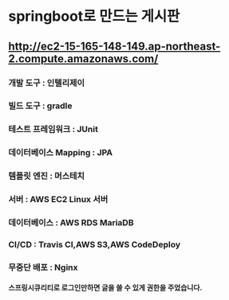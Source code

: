 # springboot로 만드는 게시판

## http://ec2-15-165-148-149.ap-northeast-2.compute.amazonaws.com/

### 개발 도구 : 인텔리제이
### 빌드 도구 : gradle
### 테스트 프레임워크 : JUnit
### 데이터베이스 Mapping : JPA
### 템플릿 엔진 : 머스테치
### 서버 : AWS EC2 Linux 서버
### 데이터베이스 : AWS RDS MariaDB
### CI/CD : Travis CI,AWS S3,AWS CodeDeploy
### 무중단 배포 : Nginx

#### 스프링시큐리티로 로그인만하면 글을 쓸 수 있게 권한을 주었습니다.
